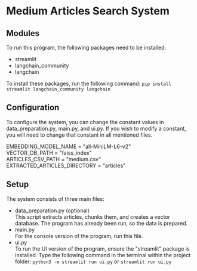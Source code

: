 # Medium Articles Search System

## Modules
To run this program, the following packages need to be installed:
- streamlit
- langchain_community
- langchain  

To install these packages, run the following command: `pip install streamlit langchain_community langchain`




## Configuration
To configure the system, you can change the constant values in data_preparation.py, main.py, and ui.py. If you wish to modify a constant, you will need to change that constant in all mentioned files.

EMBEDDING_MODEL_NAME = "all-MiniLM-L6-v2"  
VECTOR_DB_PATH = "faiss_index"  
ARTICLES_CSV_PATH = "medium.csv"  
EXTRACTED_ARTICLES_DIRECTORY = "articles"

## Setup
The system consists of three main files:
-  data_preparation.py (optional)  
    This script extracts articles, chunks them, and creates a vector database. The program has already been run, so the data is prepared.
-  main.py  
For the console version of the program, run this file.
-  ui.py  
To run the UI version of the program, ensure the "streamlit" package is installed. Type the following command in the terminal within the project folder: `python3 -m streamlit run ui.py` or  `streamlit run ui.py`
